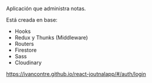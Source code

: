 Aplicación que administra notas. 

Está creada en base: 

* Hooks
* Redux y Thunks (Middleware)
* Routers
* Firestore
* Sass
* Cloudinary

https://ivancontre.github.io/react-joutnalapp/#/auth/login